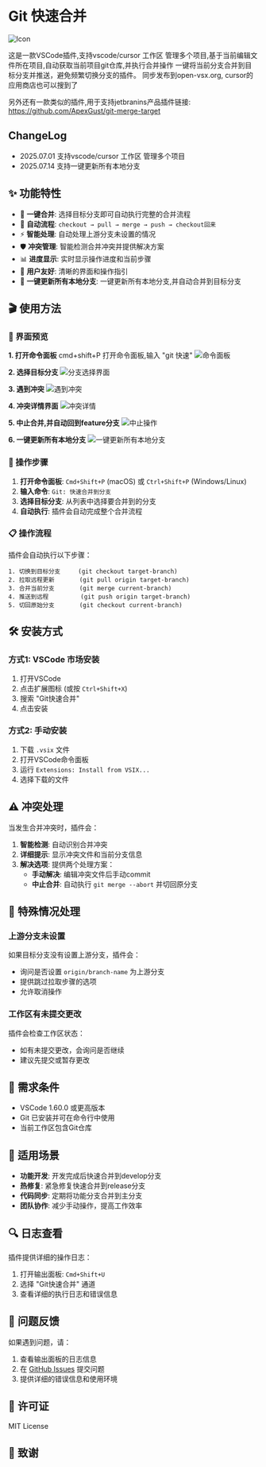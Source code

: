 # Git 快速合并

![Icon](icon.png)

这是一款VSCode插件,支持vscode/cursor 工作区 管理多个项目,基于当前编辑文件所在项目,自动获取当前项目git仓库,并执行合并操作
一键将当前分支合并到目标分支并推送，避免频繁切换分支的插件。
同步发布到open-vsx.org, cursor的应用商店也可以搜到了

另外还有一款类似的插件,用于支持jetbranins产品插件链接: https://github.com/ApexGust/git-merge-target


## ChangeLog
- 2025.07.01 支持vscode/cursor 工作区 管理多个项目
- 2025.07.14 支持一键更新所有本地分支

## ✨ 功能特性

- 🚀 **一键合并**: 选择目标分支即可自动执行完整的合并流程
- 🔄 **自动流程**: `checkout → pull → merge → push → checkout回来`
- ⚡ **智能处理**: 自动处理上游分支未设置的情况
- 🛡️ **冲突管理**: 智能检测合并冲突并提供解决方案
- 📊 **进度显示**: 实时显示操作进度和当前步骤
- 🎯 **用户友好**: 清晰的界面和操作指引
- 🔄 **一键更新所有本地分支**: 一键更新所有本地分支,并自动合并到目标分支

## 🎬 使用方法

### 📸 界面预览

**1. 打开命令面板**
cmd+shift+P 打开命令面板,输入 "git 快速"
![命令面板](images/image1.png)

**2. 选择目标分支**
![分支选择界面](images/image2.png)

**3. 遇到冲突**
![遇到冲突](images/image3.png)

**4. 冲突详情界面**
![冲突详情](images/image4.png)

**5. 中止合并,并自动回到feature分支**
![中止操作](images/image5.png)

**6. 一键更新所有本地分支**
![一键更新所有本地分支](images/image6.png)

### 🚀 操作步骤

1. **打开命令面板**: `Cmd+Shift+P` (macOS) 或 `Ctrl+Shift+P` (Windows/Linux)
2. **输入命令**: `Git: 快速合并到分支`
3. **选择目标分支**: 从列表中选择要合并到的分支
4. **自动执行**: 插件会自动完成整个合并流程

### 📋 操作流程

插件会自动执行以下步骤：

```
1. 切换到目标分支     (git checkout target-branch)
2. 拉取远程更新       (git pull origin target-branch)  
3. 合并当前分支       (git merge current-branch)
4. 推送到远程         (git push origin target-branch)
5. 切回原始分支       (git checkout current-branch)
```

## 🛠️ 安装方式

### 方式1: VSCode 市场安装
1. 打开VSCode
2. 点击扩展图标 (或按 `Ctrl+Shift+X`)
3. 搜索 "Git快速合并"
4. 点击安装

### 方式2: 手动安装
1. 下载 `.vsix` 文件
2. 打开VSCode命令面板
3. 运行 `Extensions: Install from VSIX...`
4. 选择下载的文件

## ⚠️ 冲突处理

当发生合并冲突时，插件会：

1. **智能检测**: 自动识别合并冲突
2. **详细提示**: 显示冲突文件和当前分支信息
3. **解决选项**: 提供两个处理方案：
   - **手动解决**: 编辑冲突文件后手动commit
   - **中止合并**: 自动执行 `git merge --abort` 并切回原分支

## 🔧 特殊情况处理

### 上游分支未设置
如果目标分支没有设置上游分支，插件会：
- 询问是否设置 `origin/branch-name` 为上游分支
- 提供跳过拉取步骤的选项
- 允许取消操作

### 工作区有未提交更改
插件会检查工作区状态：
- 如有未提交更改，会询问是否继续
- 建议先提交或暂存更改

## 📝 需求条件

- VSCode 1.60.0 或更高版本
- Git 已安装并可在命令行中使用
- 当前工作区包含Git仓库

## 🎯 适用场景

- **功能开发**: 开发完成后快速合并到develop分支
- **热修复**: 紧急修复快速合并到release分支  
- **代码同步**: 定期将功能分支合并到主分支
- **团队协作**: 减少手动操作，提高工作效率

## 🔍 日志查看

插件提供详细的操作日志：

1. 打开输出面板: `Cmd+Shift+U`
2. 选择 "Git快速合并" 通道
3. 查看详细的执行日志和错误信息

## 🐛 问题反馈

如果遇到问题，请：

1. 查看输出面板的日志信息
2. 在 [GitHub Issues](https://github.com/your-username/git-merge-into-target/issues) 提交问题
3. 提供详细的错误信息和使用环境

## 📄 许可证

MIT License

## 🙏 致谢
